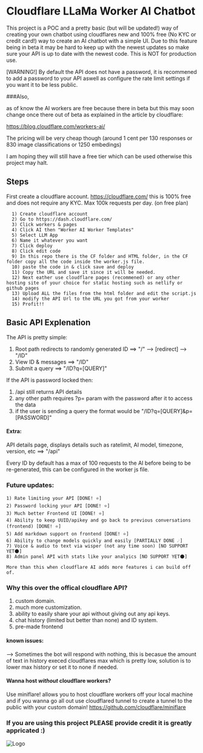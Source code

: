 
# Cloudflare LLaMa Worker AI Chatbot

This project is a POC and a pretty basic (but will be updated!) way of creating your own chatbot using cloudflares new and 100% free (No KYC or credit card!) way to create an AI chatbot with a simple UI.
Due to this feature being in beta it may be hard to keep up with the newest updates so make sure your API is up to date with the newest code.
This is NOT for production use.

[WARNING!] By default the API does not have a password, it is recommened to add a password to your API aswell as configure the rate limit settings if you want it to be less public.

###Also,

as of know the AI workers are free because there in beta but this may soon change once there out of beta as explained in the article by cloudflare:

https://blog.cloudflare.com/workers-ai/

The pricing will be very cheap though (around 1 cent per 130 responses or 830 image classifications or 1250 embedings)

I am hoping they will still have a free tier which can be used otherwise this project may halt.

## Steps

First create a cloudflare account.
https://cloudflare.com/ this is 100% free and does not require any KYC. Max 100k requests per day. (on free plan)

```
  1) Create cloudflare account
  2) Go to https://dash.cloudflare.com/
  3) Click workers & pages
  4) Click AI then "Worker AI Worker Templates"
  5) Select LLM App
  6) Name it whatever you want
  7) Click deploy
  8) Click edit code
  9) In this repo there is the CF folder and HTML folder, in the CF folder copy all the code inside the worker.js file.
  10) paste the code in & click save and deploy
  11) Copy the URL and save it since it will be needed.
  12) Next eather use cloudflare pages (recommened) or any other hosting site of your choice for static hosting such as netlify or github pages
  13) Upload ALL the files from the html folder and edit the script.js
  14) modify the API Url to the URL you got from your worker
  15) Profit!!
```
    
## Basic API Explenation

The API is pretty simple:

1) Root path redirects to randomly generated ID ==> "/" --> [redirect] --> "/ID"
2) View ID & messages ==> "/ID"
3) Submit a query ==> "/ID?q=[QUERY]"

If the API is password locked then:

1) /api still returns API details
2) any other path requires ?p= param with the password after it to access the data
3) if the user is sending a query the format would be "/ID?q=[QUERY]&p=[PASSWORD]"

#### Extra:

API details page, displays details such as ratelimit, AI model, timezone, version, etc  ==> "/api"

Every ID by default has a max of 100 requests to the AI before being to be re-generated, this can be configured in the worker js file.

### Future updates:

```
1) Rate limiting your API [DONE! ⭐]
2) Password locking your API [DONE! ⭐]
3) Much better Frontend UI [DONE! ⭐]
4) Ability to keep UUID/apikey and go back to previous conversations (frontend) [DONE! ⭐]
5) Add markdown support on frontend [DONE! ⭐]
6) Ability to change models quickly and easily [PARTIALLY DONE ☄️]
7) Voice & audio to text via wisper (not any time soon) [NO SUPPORT YET🌑]
8) Admin panel API with stats like your analyics [NO SUPPORT YET🌑]

More than this when cloudflare AI adds more features i can build off of.
```

### Why this over the offical cloudflare API?

1) custom domain.
2) much more customization.
3) ability to easily share your api without giving out any api keys.
4) chat history (limited but better than none) and ID system.
5) pre-made frontend

#### known issues:
--> Sometimes the bot will respond with nothing, this is becasue the amount of text in history execed cloudflares max which is pretty low, solution is to lower max history or set it to none if needed.

#### Wanna host *without* cloudflare workers?
Use miniflare! allows you to host cloudflare workers off your local machine and if you wanna go all out use cloudflared tunnel to create a tunnel to the public with your custom domain!
https://github.com/cloudflare/miniflare

### If you are using this project PLEASE provide credit it is greatly appricated :)
![Logo](https://github.com/localuser-isback/Cloudflare-AI/blob/main/logo.png?raw=true)
